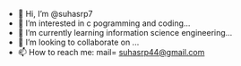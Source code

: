 - 👋 Hi, I’m @suhasrp7
- 👀 I’m interested in c pogramming and coding...
- 🌱 I’m currently learning information science engineering...
- 💞️ I’m looking to collaborate on ...
- 📫 How to reach me: mail= suhasrp44@gmail.com

<!---
suhasrp7/suhasrp7 is a ✨ special ✨ repository because its `README.md` (this file) appears on your GitHub profile.
You can click the Preview link to take a look at your changes.
--->
